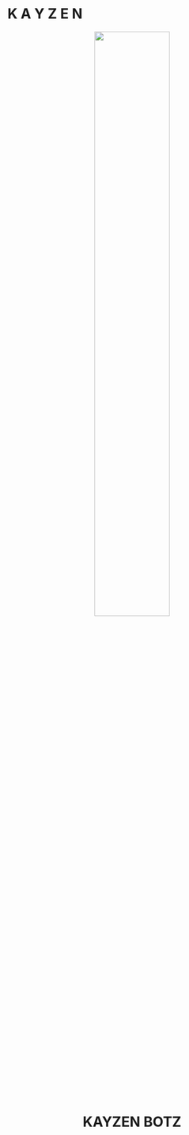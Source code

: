 # K A Y Z E N

<p align="center">
	<img src="https://api.shannmoderz.xyz/server/file/U3U2tnXcLocbyqDk.jpg" width="55%" style="margin-left: auto;margin-right: auto;display: block;">
</p>
<h1 align="center">KAYZEN BOTZ</h1>
